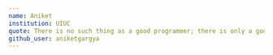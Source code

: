 ```yaml
---
name: Aniket
institution: UIUC
quote: There is no such thing as a good programmer; there is only a good Googler.
github_user: aniketgargya
---
```

